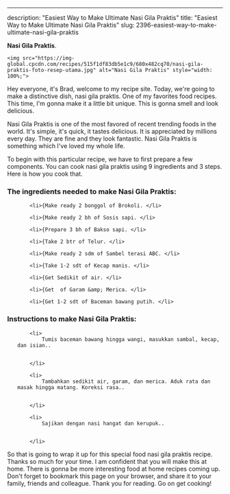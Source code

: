 ---
description: "Easiest Way to Make Ultimate Nasi Gila Praktis"
title: "Easiest Way to Make Ultimate Nasi Gila Praktis"
slug: 2396-easiest-way-to-make-ultimate-nasi-gila-praktis

<p>
	<strong>Nasi Gila Praktis</strong>. 
	
</p>
<p>
	
	<img src="https://img-global.cpcdn.com/recipes/515f1df83db5e1c9/680x482cq70/nasi-gila-praktis-foto-resep-utama.jpg" alt="Nasi Gila Praktis" style="width: 100%;">
	
	
</p>
<p>
	Hey everyone, it's Brad, welcome to my recipe site. Today, we're going to make a distinctive dish, nasi gila praktis. One of my favorites food recipes. This time, I'm gonna make it a little bit unique. This is gonna smell and look delicious.
</p>
	
<p>
	
</p>
<p>
	Nasi Gila Praktis is one of the most favored of recent trending foods in the world. It's simple, it's quick, it tastes delicious. It is appreciated by millions every day. They are fine and they look fantastic. Nasi Gila Praktis is something which I've loved my whole life.
</p>

<p>
To begin with this particular recipe, we have to first prepare a few components. You can cook nasi gila praktis using 9 ingredients and 3 steps. Here is how you cook that.
</p>

<h3>The ingredients needed to make Nasi Gila Praktis:</h3>

<ol>
	
		<li>{Make ready 2 bonggol of Brokoli. </li>
	
		<li>{Make ready 2 bh of Sosis sapi. </li>
	
		<li>{Prepare 3 bh of Bakso sapi. </li>
	
		<li>{Take 2 btr of Telur. </li>
	
		<li>{Make ready 2 sdm of Sambel terasi ABC. </li>
	
		<li>{Take 1-2 sdt of Kecap manis. </li>
	
		<li>{Get Sedikit of air. </li>
	
		<li>{Get  of Garam &amp; Merica. </li>
	
		<li>{Get 1-2 sdt of Baceman bawang putih. </li>
	
</ol>
<p>
	
</p>

<h3>Instructions to make Nasi Gila Praktis:</h3>

<ol>
	
		<li>
			Tumis baceman bawang hingga wangi, masukkan sambal, kecap, dan isian..
			
			
		</li>
	
		<li>
			Tambahkan sedikit air, garam, dan merica. Aduk rata dan masak hingga matang. Koreksi rasa..
			
			
		</li>
	
		<li>
			Sajikan dengan nasi hangat dan kerupuk..
			
			
		</li>
	
</ol>

<p>
	
</p>

<p>
	So that is going to wrap it up for this special food nasi gila praktis recipe. Thanks so much for your time. I am confident that you will make this at home. There is gonna be more interesting food at home recipes coming up. Don't forget to bookmark this page on your browser, and share it to your family, friends and colleague. Thank you for reading. Go on get cooking!
</p>

